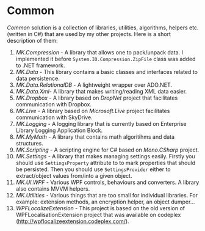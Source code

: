 # Common
*Common* solution is a collection of libraries, utilities, algorithms, helpers etc. (written in C#) that are used by my other projects. Here is a short description of them:

1. *MK.Compression* - A library that allows one to pack/unpack data. I implemented it before ```System.IO.Compression.ZipFile``` class was added to .NET framework.
2. *MK.Data* - This library contains a basic classes and interfaces related to data persistence.
3. *MK.Data.RelationalDB* - A lightweight wrapper over ADO.NET.
4. *MK.Data.Xml*- A library that makes writing/reading XML data easier.
5. *MK.Dropbox* - A library based on *DropNet* project that facilitates communication with Dropbox.
6. *MK.Live* - A library based on *Microsoft.Live* project facilitates communication with SkyDrive.
7. *MK.Logging* - A logging library that is currently based on Enterprise Library Logging Application Block.
8. *MK.MyMath* - A library that contains math algoritihms and data structures.
9. *MK.Scripting* - A scripting engine for C# based on *Mono.CSharp* project.
10. *MK.Settings* - A library that makes managing settings easily. Firstly you should use ```SettingsProperty``` attribute to to mark properties that should be persisted. Then you should use ```SettingsProvider``` either to extract/object values from/into a given object.
11. *MK.UI.WPF* - Various WPF controls, behaviours and converters. A library also contains MVVM helpers.
12. *MK.Utilities* - Various things that are too small for individual libraries. For example: extension methods, an encryption helper, an object dumper...
13. *WPFLocalizeExtension* - This project is based on the old version of WPFLocalisationExtension project that was available on codeplex (http://wpflocalizeextension.codeplex.com/).
